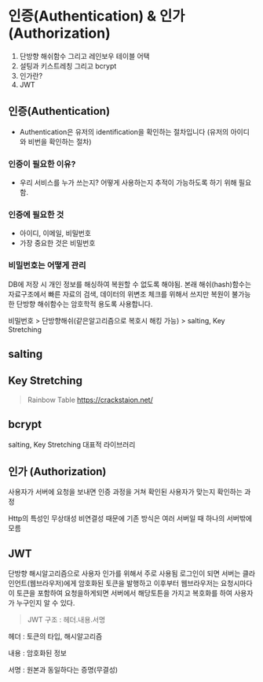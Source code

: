 # 인증(Authentication) & 인가(Authorization)

1. 단방향 해쉬함수 그리고 레인보우 테이블 어택
2. 설팅과 키스트레칭 그리고 bcrypt
3. 인가란?
4. JWT


## 인증(Authentication)

- Authentication은 유저의 identification을 확인하는 절차입니다 (유저의 아이디와 비번을 확인하는 절차)

### 인증이 필요한 이유?
- 우리 서비스를 누가 쓰는지? 어떻게 사용하는지  추적이 가능하도록 하기 위해 필요함.

### 인증에 필요한 것
 - 아이디, 이메일, 비밀번호
 - 가장 중요한 것은 비밀번호

### 비밀번호는 어떻게 관리
DB에 저장 시 개인 정보를 해싱하여 복원할 수 없도록 해야됨.
본래 해쉬(hash)함수는 자료구조에서 빠른 자료의 검색, 데이터의 위변조 체크를 위해서 쓰지만 복원이 불가능한 단방향 해쉬함수는 암호학적 용도록 사용합니다.

비밀번호 > 단방향해쉬(같은알고리즘으로 복호시 해킹 가능) > salting, Key Stretching 

## salting

## Key Stretching


>Rainbow Table
>https://crackstaion.net/

## bcrypt
salting, Key Stretching 대표적 라이브러리

## 인가 (Authorization)
사용자가 서버에 요청을 보내면 인증 과정을 거쳐 확인된 사용자가 맞는지 확인하는 과정

Http의 특성인 무상태성 비연결성 때문에 기존 방식은 여러 서버일 때 하나의 서버밖에 모름

## JWT
단방향 해시알고리즘으로 사용자 인가를 위해서 주로 사용됨 로그인이 되면 서버는 클라인언트(웹브라우저)에게 암호화된 토큰을 발행하고 이후부터 웹브라우저는 요청시마다 이 토큰을 포함하여 요청을하게되면 서버에서 해당토튼을 가지고 복호화를 하여 사용자가 누구인지 알 수 있다.

> JWT 구조 : 헤더.내용.서명

헤더 : 토큰의 타입, 해시알고리즘

내용 :  암호화된 정보

서명 : 원본과 동일하다는 증명(무결성)